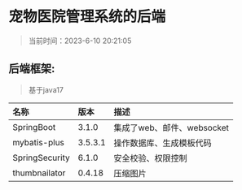 # 宠物医院管理系统的后端

> 当前时间：2023-6-10 20:21:05

## 后端框架:

> 基于java17

| 名称             | 版本      | 描述                  |
|:---------------|:--------|:--------------------|
| SpringBoot     | 3.1.0   | 集成了web、邮件、websocket |
| mybatis-plus   | 3.5.3.1 | 操作数据库、生成模板代码        |
| SpringSecurity | 6.1.0   | 安全校验、权限控制           |
| thumbnailator  | 0.4.18  | 压缩图片                |


